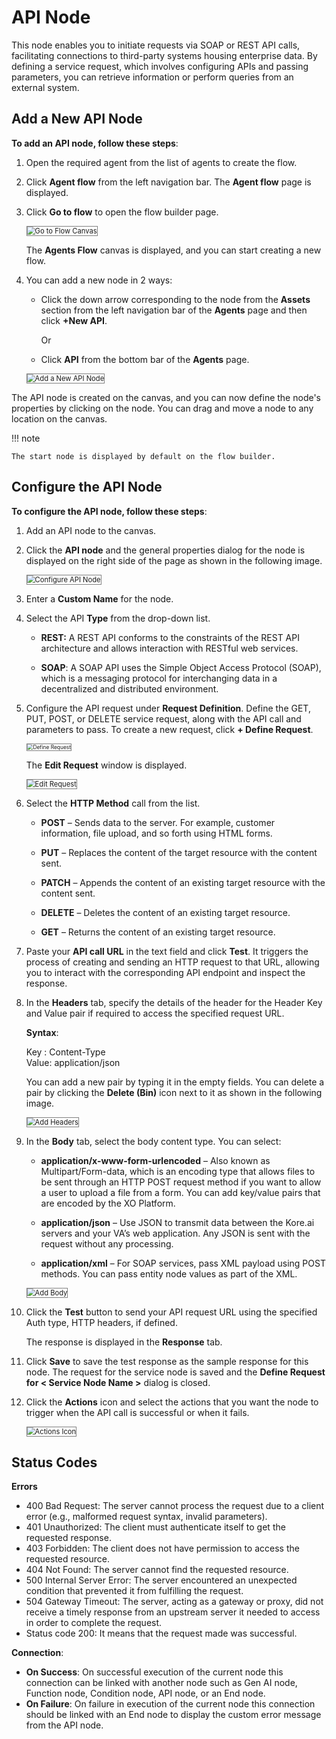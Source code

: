 # API Node

This node enables you to initiate requests via SOAP or REST API calls, facilitating connections to third-party systems housing enterprise data. By defining a service request, which involves configuring APIs and passing parameters, you can retrieve information or perform queries from an external system.

## Add a New API Node

**To add an API node, follow these steps**:

1. Open the required agent from the list of agents to create the flow.
2. Click **Agent flow** from the left navigation bar. The **Agent flow** page is displayed.
3. Click **Go to flow** to open the flow builder page.

    <img src="../images/go-to-flow-canvas.png" alt="Go to Flow Canvas" title="Go to Flow Canvas" style="border: 1px solid gray; zoom:80%;">

    The **Agents Flow** canvas is displayed, and you can start creating a new flow.

1. You can add a new node in 2 ways:

    * Click the down arrow corresponding to the node from the **Assets** section from the left navigation bar of the **Agents** page and then click **+New API**.

        Or

    * Click **API** from the bottom bar of the **Agents** page.

    <img src="../images/add-a-new-api-node.png" alt="Add a New API Node" title="Add a New API Node" style="border: 1px solid gray; zoom:80%;">


The API node is created on the canvas, and you can now define the node's properties by clicking on the node. You can drag and move a node to any location on the canvas.


!!! note

    The start node is displayed by default on the flow builder.

## Configure the API Node

**To configure the API node, follow these steps**:

1. Add an API node to the canvas.
2. Click the **API node** and the general properties dialog for the node is displayed on the right side of the page as shown in the following image.

    <img src="../images/configure-api-node.png" alt="Configure API Node" title="Configure API Node" style="border: 1px solid gray; zoom:80%;">

1. Enter a **Custom Name** for the node.
2. Select the API **Type** from the drop-down list.

    * **REST:** A REST API conforms to the constraints of the REST API architecture and allows interaction with RESTful web services.


    * **SOAP**: A SOAP API uses the Simple Object Access Protocol (SOAP), which is a messaging protocol for interchanging data in a decentralized and distributed environment.

1. Configure the API request under **Request Definition**. Define the GET, PUT, POST, or DELETE service request, along with the API call and parameters to pass. To create a new request, click **+ Define Request**.

    <img src="../images/define-request.png" alt="Define Request" title="Define Request" style="border: 1px solid gray; zoom:60%;">

    The **Edit Request** window is displayed.

    <img src="../images/edit-request.png" alt="Edit Request" title="Edit Request" style="border: 1px solid gray; zoom:80%;">

1. Select the **HTTP Method** call from the list.

    * **POST** – Sends data to the server. For example, customer information, file upload, and so forth using HTML forms.


    * **PUT** – Replaces the content of the target resource with the content sent.


    * **PATCH** – Appends the content of an existing target resource with the content sent.


    * **DELETE** – Deletes the content of an existing target resource.


    * **GET** – Returns the content of an existing target resource.

1. Paste your **API call URL** in the text field and click **Test**. It triggers the process of creating and sending an HTTP request to that URL, allowing you to interact with the corresponding API endpoint and inspect the response.

1. In the **Headers** tab, specify the details of the header for the Header Key and Value pair if required to access the specified request URL.

    **Syntax**: 
    
    Key : Content-Type  
    Value: application/json

    You can add a new pair by typing it in the empty fields. You can delete a pair by clicking the **Delete (Bin)** icon next to it as shown in the following image.

    <img src="../images/add-headers.png" alt="Add Headers" title="Add Headers" style="border: 1px solid gray; zoom:80%;">

1. In the **Body** tab, select the body content type. You can select:

    * **application/x-www-form-urlencoded** – Also known as Multipart/Form-data, which is an encoding type that allows files to be sent through an HTTP POST request method if you want to allow a user to upload a file from a form. You can add key/value pairs that are encoded by the XO Platform.


    * **application/json** – Use JSON to transmit data between the Kore.ai servers and your VA’s web application. Any JSON is sent with the request without any processing.


    * **application/xml** – For SOAP services, pass XML payload using POST methods. You can pass entity node values as part of the XML.

    <img src="../images/add-body.png" alt="Add Body" title="Add Body" style="border: 1px solid gray; zoom:80%;">

1. Click the **Test** button to send your API request URL using the specified Auth type, HTTP headers, if defined.

    The response is displayed in the **Response** tab.

1. Click **Save** to save the test response as the sample response for this node. The request for the service node is saved and the **Define Request for &lt; Service Node Name >** dialog is closed.
2. Click the **Actions** icon and select the actions that you want the node to trigger when the API call is successful or when it fails.

    <img src="../images/actions-icon.png" alt="Actions Icon" title="Actions Icon" style="border: 1px solid gray; zoom:80%;">
    

## Status Codes

**Errors**

* 400 Bad Request: The server cannot process the request due to a client error (e.g., malformed request syntax, invalid parameters).
* 401 Unauthorized: The client must authenticate itself to get the requested response.
* 403 Forbidden: The client does not have permission to access the requested resource.
* 404 Not Found: The server cannot find the requested resource. 
* 500 Internal Server Error: The server encountered an unexpected condition that prevented it from fulfilling the request.
* 504 Gateway Timeout: The server, acting as a gateway or proxy, did not receive a timely response from an upstream server it needed to access in order to complete the request. 
* Status code 200:  It means that the request made was successful.

**Connection**:

* **On Success**: On successful execution of the current node this connection can be linked with another node such as Gen AI node, Function node, Condition node, API node, or an End node.
* **On Failure**: On failure in execution of the current node this connection should be linked with an End node to display the custom error message from the API node.